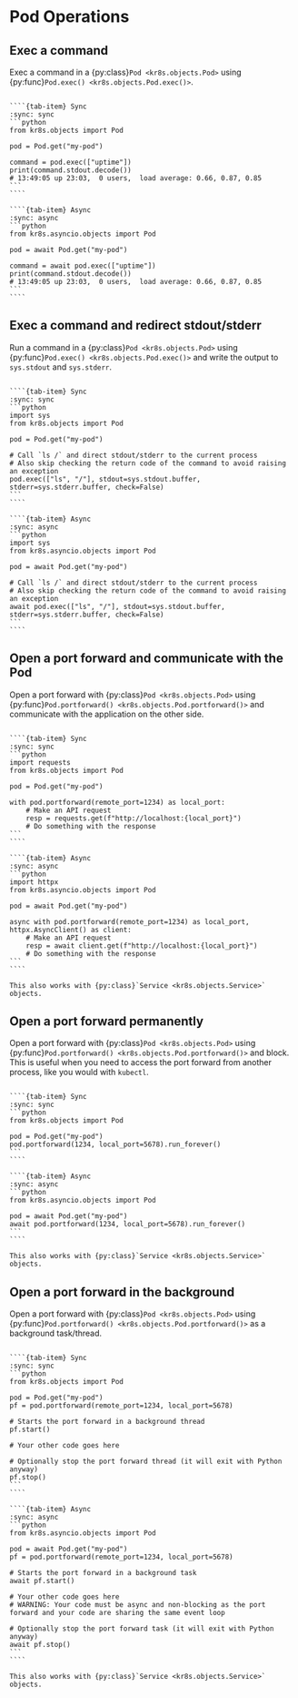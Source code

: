 # Pod Operations

## Exec a command

Exec a command in a {py:class}`Pod <kr8s.objects.Pod>` using {py:func}`Pod.exec() <kr8s.objects.Pod.exec()>`.

`````{tab-set}

````{tab-item} Sync
:sync: sync
```python
from kr8s.objects import Pod

pod = Pod.get("my-pod")

command = pod.exec(["uptime"])
print(command.stdout.decode())
# 13:49:05 up 23:03,  0 users,  load average: 0.66, 0.87, 0.85
```
````

````{tab-item} Async
:sync: async
```python
from kr8s.asyncio.objects import Pod

pod = await Pod.get("my-pod")

command = await pod.exec(["uptime"])
print(command.stdout.decode())
# 13:49:05 up 23:03,  0 users,  load average: 0.66, 0.87, 0.85
```
````

`````

## Exec a command and redirect stdout/stderr

Run a command in a {py:class}`Pod <kr8s.objects.Pod>` using {py:func}`Pod.exec() <kr8s.objects.Pod.exec()>` and write the output to `sys.stdout` and `sys.stderr`.


`````{tab-set}

````{tab-item} Sync
:sync: sync
```python
import sys
from kr8s.objects import Pod

pod = Pod.get("my-pod")

# Call `ls /` and direct stdout/stderr to the current process
# Also skip checking the return code of the command to avoid raising an exception
pod.exec(["ls", "/"], stdout=sys.stdout.buffer, stderr=sys.stderr.buffer, check=False)
```
````

````{tab-item} Async
:sync: async
```python
import sys
from kr8s.asyncio.objects import Pod

pod = await Pod.get("my-pod")

# Call `ls /` and direct stdout/stderr to the current process
# Also skip checking the return code of the command to avoid raising an exception
await pod.exec(["ls", "/"], stdout=sys.stdout.buffer, stderr=sys.stderr.buffer, check=False)
```
````

`````

## Open a port forward and communicate with the Pod

Open a port forward with {py:class}`Pod <kr8s.objects.Pod>` using {py:func}`Pod.portforward() <kr8s.objects.Pod.portforward()>` and communicate with the application on the other side.

`````{tab-set}

````{tab-item} Sync
:sync: sync
```python
import requests
from kr8s.objects import Pod

pod = Pod.get("my-pod")

with pod.portforward(remote_port=1234) as local_port:
    # Make an API request
    resp = requests.get(f"http://localhost:{local_port}")
    # Do something with the response
```
````

````{tab-item} Async
:sync: async
```python
import httpx
from kr8s.asyncio.objects import Pod

pod = await Pod.get("my-pod")

async with pod.portforward(remote_port=1234) as local_port, httpx.AsyncClient() as client:
    # Make an API request
    resp = await client.get(f"http://localhost:{local_port}")
    # Do something with the response
```
````

`````

```{tip}
This also works with {py:class}`Service <kr8s.objects.Service>` objects.
```

## Open a port forward permanently

Open a port forward with {py:class}`Pod <kr8s.objects.Pod>` using {py:func}`Pod.portforward() <kr8s.objects.Pod.portforward()>` and block. This is useful when you need to access the port forward from another process, like you would with `kubectl`.

`````{tab-set}

````{tab-item} Sync
:sync: sync
```python
from kr8s.objects import Pod

pod = Pod.get("my-pod")
pod.portforward(1234, local_port=5678).run_forever()
```
````

````{tab-item} Async
:sync: async
```python
from kr8s.asyncio.objects import Pod

pod = await Pod.get("my-pod")
await pod.portforward(1234, local_port=5678).run_forever()
```
````

`````

```{tip}
This also works with {py:class}`Service <kr8s.objects.Service>` objects.
```

## Open a port forward in the background

Open a port forward with {py:class}`Pod <kr8s.objects.Pod>` using {py:func}`Pod.portforward() <kr8s.objects.Pod.portforward()>` as a background task/thread.

`````{tab-set}

````{tab-item} Sync
:sync: sync
```python
from kr8s.objects import Pod

pod = Pod.get("my-pod")
pf = pod.portforward(remote_port=1234, local_port=5678)

# Starts the port forward in a background thread
pf.start()

# Your other code goes here

# Optionally stop the port forward thread (it will exit with Python anyway)
pf.stop()
```
````

````{tab-item} Async
:sync: async
```python
from kr8s.asyncio.objects import Pod

pod = await Pod.get("my-pod")
pf = pod.portforward(remote_port=1234, local_port=5678)

# Starts the port forward in a background task
await pf.start()

# Your other code goes here
# WARNING: Your code must be async and non-blocking as the port forward and your code are sharing the same event loop

# Optionally stop the port forward task (it will exit with Python anyway)
await pf.stop()
```
````

`````

```{tip}
This also works with {py:class}`Service <kr8s.objects.Service>` objects.
```
